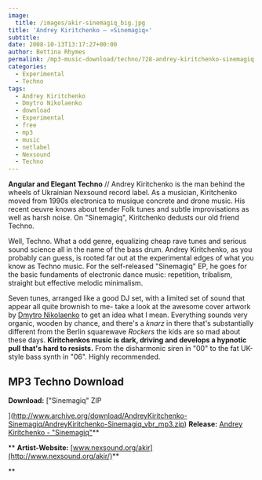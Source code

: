 ```yaml
---
image:
  title: /images/akir-sinemagiq_big.jpg
title: 'Andrey Kiritchenko – »Sinemagiq«'
subtitle: 
date: 2008-10-13T13:17:27+00:00
author: Bettina Rhymes
permalink: /mp3-music-download/techno/728-andrey-kiritchenko-sinemagiq
categories:
  - Experimental
  - Techno
tags:
  - Andrey Kiritchenko
  - Dmytro Nikolaenko
  - download
  - Experimental
  - free
  - mp3
  - music
  - netlabel
  - Nexsound
  - Techno
---
```

**Angular and Elegant Techno** // Andrey Kiritchenko is the man behind the wheels of Ukrainian Nexsound record label. As a musician, Kiritchenko moved from 1990s electronica to musique concrete and drone music. His recent oeuvre knows about tender Folk tunes and subtle improvisations as well as harsh noise. On "Sinemagiq", Kiritchenko dedusts our old friend Techno.<!--more-->

Well, Techno. What a odd genre, equalizing cheap rave tunes and serious sound science all in the name of the bass drum. Andrey Kiritchenko, as you probably can guess, is rooted far out at the experimental edges of what you know as Techno music. For the self-released "Sinemagiq" EP, he goes for the basic fundaments of electronic dance music: repetition, tribalism, straight but effective melodic minimalism.

Seven tunes, arranged like a good DJ set, with a limited set of sound that appear all quite brownish to me- take a look at the awesome cover artwork by [Dmytro Nikolaenko](http://www.myspace.com/futurin) to get an idea what I mean. Everything sounds very organic, wooden by chance, and there's a _knarz_ in there that's substantially different from the Berlin squarewave _Rockers_ the kids are so mad about these days. **Kiritchenkos music is dark, driving and develops a hypnotic pull that's hard to resists.** From the disharmonic siren in "00" to the fat UK-style bass synth in "06". Highly recommended.

## MP3 Techno Download

**Download:** ["Sinemagiq" ZIP
  
](http://www.archive.org/download/AndreyKiritchenko-Sinemagiq/AndreyKiritchenko-Sinemagiq_vbr_mp3.zip) **Release:** [Andrey Kiritchenko - "Sinemagiq"](http://www.archive.org/details/AndreyKiritchenko-Sinemagiq)**
  
** **Artist-Website:** [www.nexsound.org/akir](http://www.nexsound.org/akir/)**
  
**